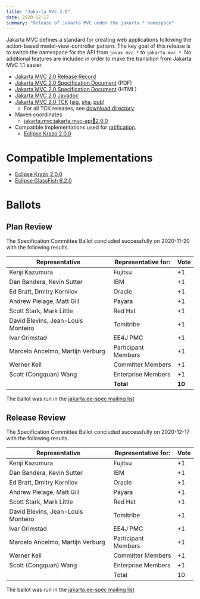 ```yaml
---
title: "Jakarta MVC 2.0"
date: 2020-12-17
summary: "Release of Jakarta MVC under the jakarta.* namespace"
---
```


Jakarta MVC defines a standard for creating web applications following the action-based model-view-controller pattern.
The key goal of this release is to switch the namespace for the API from `javax.mvc.*` to `jakarta.mvc.*`. No additional features are included in order to make the transition from Jakarta MVC 1.1 easier.

* [Jakarta MVC 2.0 Release Record](https://projects.eclipse.org/projects/ee4j.mvc/releases/2.0)
* [Jakarta MVC 2.0 Specification Document](./jakarta-mvc-spec-2.0.pdf) (PDF)
* [Jakarta MVC 2.0 Specification Document](./jakarta-mvc-spec-2.0.html) (HTML)
* [Jakarta MVC 2.0 Javadoc](./apidocs)
* [Jakarta MVC 2.0 TCK](http://download.eclipse.org/jakartaee/mvc/2.0/jakarta-mvc-tck-2.0.0.zip) ([sig](http://download.eclipse.org/jakartaee/mvc/2.0/jakarta-mvc-tck-2.0.0.zip.sig), [sha](http://download.eclipse.org/jakartaee/mvc/2.0/jakarta-mvc-tck-2.0.0.zip.sha256), [pub](https://jakarta.ee/specifications/jakartaee-spec-committee.pub))
  * For all TCK releases, see [download directory](http://download.eclipse.org/jakartaee/mvc/2.0)
* Maven coordinates
  * [jakarta.mvc:jakarta.mvc-api:jar:2.0.0](https://central.sonatype.com/artifact/jakarta.mvc/jakarta.mvc-api/2.0.0/jar)
* Compatible Implementations used for [ratification](https://www.eclipse.org/projects/efsp/?version=1.2#efsp-ratification).
  * [Eclipse Krazo 2.0.0](https://eclipse-ee4j.github.io/krazo/downloads/2.0.0.html)

# Compatible Implementations

* [Eclipse Krazo 2.0.0](https://eclipse-ee4j.github.io/krazo/downloads/2.0.0.html)
* [Eclipse GlassFish 6.2.0](https://download.eclipse.org/ee4j/glassfish/glassfish-6.2.0.zip)

# Ballots

## Plan Review
The Specification Committee Ballot concluded successfully on 2020-11-20 with the following results.

| Representative                     | Representative for: |  Vote  |
|------------------------------------|---------------------|--------|
| Kenji Kazumura                     | Fujitsu             |   +1   |
| Dan Bandera, Kevin Sutter          | IBM                 |   +1   |
| Ed Bratt, Dmitry Kornilov          | Oracle              |   +1   |
| Andrew Pielage, Matt Gill          | Payara              |   +1   |
| Scott Stark, Mark Little           | Red Hat             |   +1   |
| David Blevins, Jean-Louis Monteiro | Tomitribe           |   +1   |
| Ivar Grimstad                      | EE4J PMC            |   +1   |
| Marcelo Ancelmo, Martijn Verburg   | Participant Members |   +1   |
| Werner Keil                        | Committer Members   |   +1   |
| Scott (Congquan) Wang              | Enterprise Members  |   +1   |
|                                    | **Total**           | **10** |

The ballot was run in the [jakarta.ee-spec mailing list](https://www.eclipse.org/lists/jakarta.ee-spec/msg01337.html)

## Release Review

The Specification Committee Ballot concluded successfully on 2020-12-17 with the following results.

| Representative                                        | Representative for: | Vote |
|-------------------------------------------------------|---------------------|------|
| Kenji Kazumura	                                    | Fujitsu	          | +1
| Dan Bandera, Kevin Sutter	                            | IBM	              | +1
| Ed Bratt, Dmitry Kornilov	                            | Oracle	          | +1
| Andrew Pielage, Matt Gill	                            | Payara	          | +1
| Scott Stark, Mark Little	                            | Red Hat	          | +1
| David Blevins, Jean-Louis Monteiro	                | Tomitribe	          | +1
| Ivar Grimstad	                                        | EE4J PMC	          | +1
| Marcelo Ancelmo, Martijn Verburg	                    | Participant Members | +1
| Werner Keil	                                        | Committer Members	  | +1
| Scott (Congquan) Wang	                                | Enterprise Members  |	+1
|                                                       | Total               |  10    |

The ballot was run in the [jakarta.ee-spec mailing list](https://www.eclipse.org/lists/jakarta.ee-spec/msg01401.html)